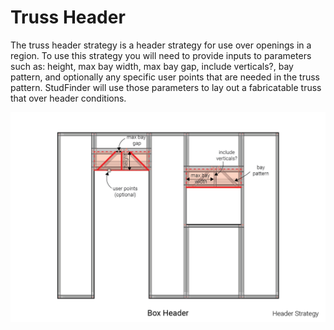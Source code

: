 # Truss Header
The truss header strategy is a header strategy for use over openings in a region.  To use this strategy you will need to provide inputs to parameters such as: height, max bay width, max bay gap, include verticals?, bay pattern, and optionally any specific user points that are needed in the truss pattern.  StudFinder will use those parameters to lay out a fabricatable truss that over header conditions.

![Box Header](/assets/objects/regions/strategies/header/TrussHeader.png/)